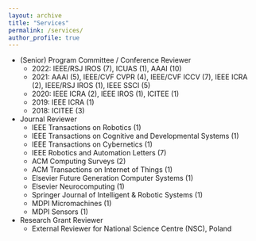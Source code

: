 ```yaml
---
layout: archive
title: "Services"
permalink: /services/
author_profile: true
---
```


* (Senior) Program Committee / Conference Reviewer
  * 2022: IEEE/RSJ IROS (7), ICUAS (1), AAAI (10)
  * 2021: AAAI (5), IEEE/CVF CVPR (4), IEEE/CVF ICCV (7), IEEE ICRA (2), IEEE/RSJ IROS (1), IEEE SSCI (5)
  * 2020: IEEE ICRA (2), IEEE IROS (1), ICITEE (1)
  * 2019: IEEE ICRA (1)
  * 2018: ICITEE (3)
* Journal Reviewer
  * IEEE Transactions on Robotics (1)
  * IEEE Transactions on Cognitive and Developmental Systems (1)
  * IEEE Transactions on Cybernetics (1)
  * IEEE Robotics and Automation Letters (7)
  * ACM Computing Surveys (2)
  * ACM Transactions on Internet of Things (1)
  * Elsevier Future Generation Computer Systems (1)
  * Elsevier Neurocomputing (1)
  * Springer Journal of Intelligent & Robotic Systems (1)
  * MDPI Micromachines (1)
  * MDPI Sensors (1)
* Research Grant Reviewer
  * External Reviewer for National Science Centre (NSC), Poland
